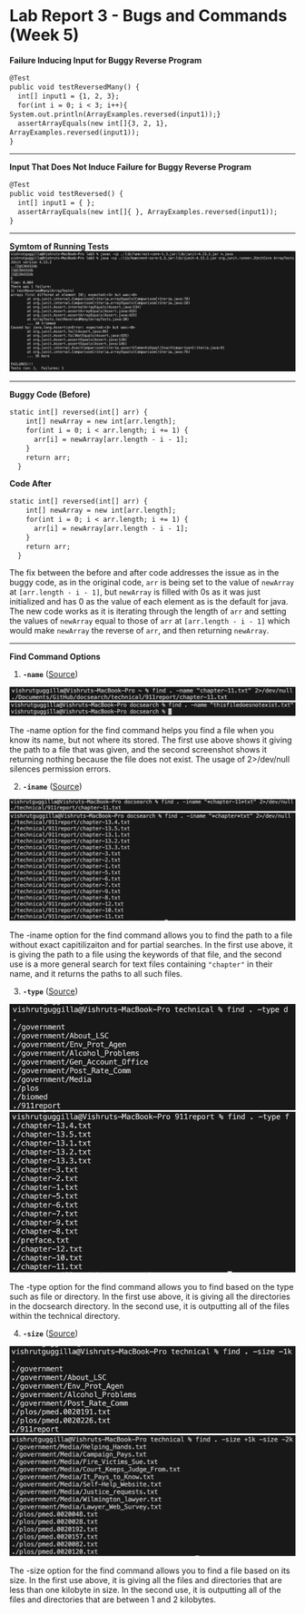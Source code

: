 # Lab Report 3 - Bugs and Commands (Week 5)

**Failure Inducing Input for Buggy Reverse Program**   

```
@Test
public void testReversedMany() {
  int[] input1 = {1, 2, 3};
  for(int i = 0; i < 3; i++){ System.out.println(ArrayExamples.reversed(input1));}
  assertArrayEquals(new int[]{3, 2, 1}, ArrayExamples.reversed(input1));
}
```

---
  
**Input That Does Not Induce Failure for Buggy Reverse Program**   

```
@Test
public void testReversed() {
  int[] input1 = { };
  assertArrayEquals(new int[]{ }, ArrayExamples.reversed(input1));
}
```

---

**Symtom of Running Tests** \
![Image](SymptomReverse.png)


---

**Buggy Code (Before)** 
```
static int[] reversed(int[] arr) {
    int[] newArray = new int[arr.length];
    for(int i = 0; i < arr.length; i += 1) {
      arr[i] = newArray[arr.length - i - 1];
    }
    return arr;
  }
```

**Code After** 
```
static int[] reversed(int[] arr) {
    int[] newArray = new int[arr.length];
    for(int i = 0; i < arr.length; i += 1) {
      arr[i] = newArray[arr.length - i - 1];
    }
    return arr;
  }
```

The fix between the before and after code addresses the issue as in the buggy code, as in the original code, `arr` is being set to the value of `newArray` at `[arr.length - i - 1]`, but `newArray` is filled with 0s as it was just initialized and has 0 as the value of each element as is the default for java. The new code works as it is iterating through the length of `arr` and setting the values of `newArray` equal to those of `arr` at `[arr.length - i - 1]` which would make `newArray` the reverse of `arr`, and then returning `newArray`.

---

**Find Command Options**
1. **`-name`** ([Source](https://www.redhat.com/sysadmin/linux-find-command))

![Image](find-name1.png)
![Image](find-name2.1.png)   

The -name option for the find command helps you find a file when you know its name, but not where its stored. The first use above shows it giving the path to a file that was given, and the second screenshot shows it returning nothing because the file does not exist. The usage of 2>/dev/null silences permission errors.

2. **`-iname`** ([Source](https://www.redhat.com/sysadmin/linux-find-command))

![Image](find-iname1.png)
![Image](find-iname2.png)

The -iname option for the find command allows you to find the path to a file without exact capitilizaiton and for partial searches. In the first use above, it is giving the path to a file using the keywords of that file, and the second use is a more general search for text files containing `"chapter"` in their name, and it returns the paths to all such files.

3. **`-type`** ([Source](https://www.redhat.com/sysadmin/linux-find-command))

![Image](find-typef.png)
![Image](find-typed.png)

The -type option for the find command allows you to find based on the type such as file or directory. In the first use above, it is giving all the directories in the docsearch directory. In the second use, it is outputting all of the files within the technical directory.

4. **`-size`** ([Source](https://www.linuxteck.com/find-command-in-linux-with-examples/#google_vignette))

![Image](find-size1.png)
![Image](find-size2.png)

The -size option for the find command allows you to find a file based on its size. In the first use above, it is giving all the files and directories that are less than one kilobyte in size. In the second use, it is outputting all of the files and directories that are between 1 and 2 kilobytes.
